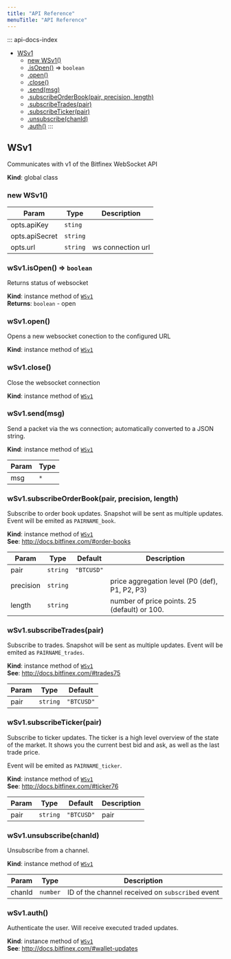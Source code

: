 ```yaml
---
title: "API Reference"
menuTitle: "API Reference"
---
```

::: api-docs-index
* [WSv1](#WSv1)
    * [new WSv1()](#new_WSv1_new)
    * [.isOpen()](#WSv1+isOpen) ⇒ <code>boolean</code>
    * [.open()](#WSv1+open)
    * [.close()](#WSv1+close)
    * [.send(msg)](#WSv1+send)
    * [.subscribeOrderBook(pair, precision, length)](#WSv1+subscribeOrderBook)
    * [.subscribeTrades(pair)](#WSv1+subscribeTrades)
    * [.subscribeTicker(pair)](#WSv1+subscribeTicker)
    * [.unsubscribe(chanId)](#WSv1+unsubscribe)
    * [.auth()](#WSv1+auth)
:::
<a id="WSv1"></a>

## WSv1
Communicates with v1 of the Bitfinex WebSocket API

**Kind**: global class  
<a id="new_WSv1_new"></a>

### new WSv1()

| Param | Type | Description |
| --- | --- | --- |
| opts.apiKey | <code>sting</code> |  |
| opts.apiSecret | <code>string</code> |  |
| opts.url | <code>string</code> | ws connection url |

<a id="WSv1+isOpen"></a>

### wSv1.isOpen() ⇒ <code>boolean</code>
Returns status of websocket

**Kind**: instance method of [<code>WSv1</code>](#WSv1)  
**Returns**: <code>boolean</code> - open  
<a id="WSv1+open"></a>

### wSv1.open()
Opens a new websocket conection to the configured URL

**Kind**: instance method of [<code>WSv1</code>](#WSv1)  
<a id="WSv1+close"></a>

### wSv1.close()
Close the websocket connection

**Kind**: instance method of [<code>WSv1</code>](#WSv1)  
<a id="WSv1+send"></a>

### wSv1.send(msg)
Send a packet via the ws connection; automatically converted to a JSON
string.

**Kind**: instance method of [<code>WSv1</code>](#WSv1)  

| Param | Type |
| --- | --- |
| msg | <code>\*</code> | 

<a id="WSv1+subscribeOrderBook"></a>

### wSv1.subscribeOrderBook(pair, precision, length)
Subscribe to order book updates. Snapshot will be sent as multiple updates.
Event will be emited as `PAIRNAME_book`.

**Kind**: instance method of [<code>WSv1</code>](#WSv1)  
**See**: http://docs.bitfinex.com/#order-books  

| Param | Type | Default | Description |
| --- | --- | --- | --- |
| pair | <code>string</code> | <code>&quot;BTCUSD&quot;</code> |  |
| precision | <code>string</code> |  | price aggregation level (P0 (def), P1, P2, P3) |
| length | <code>string</code> |  | number of price points. 25 (default) or 100. |

<a id="WSv1+subscribeTrades"></a>

### wSv1.subscribeTrades(pair)
Subscribe to trades. Snapshot will be sent as multiple updates.
Event will be emited as `PAIRNAME_trades`.

**Kind**: instance method of [<code>WSv1</code>](#WSv1)  
**See**: http://docs.bitfinex.com/#trades75  

| Param | Type | Default |
| --- | --- | --- |
| pair | <code>string</code> | <code>&quot;BTCUSD&quot;</code> | 

<a id="WSv1+subscribeTicker"></a>

### wSv1.subscribeTicker(pair)
Subscribe to ticker updates. The ticker is a high level overview of the
state of the market. It shows you the current best bid and ask, as well as
the last trade price.

Event will be emited as `PAIRNAME_ticker`.

**Kind**: instance method of [<code>WSv1</code>](#WSv1)  
**See**: http://docs.bitfinex.com/#ticker76  

| Param | Type | Default | Description |
| --- | --- | --- | --- |
| pair | <code>string</code> | <code>&quot;BTCUSD&quot;</code> | pair |

<a id="WSv1+unsubscribe"></a>

### wSv1.unsubscribe(chanId)
Unsubscribe from a channel.

**Kind**: instance method of [<code>WSv1</code>](#WSv1)  

| Param | Type | Description |
| --- | --- | --- |
| chanId | <code>number</code> | ID of the channel received on `subscribed` event |

<a id="WSv1+auth"></a>

### wSv1.auth()
Authenticate the user. Will receive executed traded updates.

**Kind**: instance method of [<code>WSv1</code>](#WSv1)  
**See**: http://docs.bitfinex.com/#wallet-updates  
